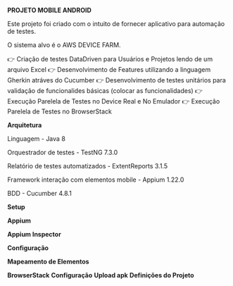 **PROJETO MOBILE ANDROID**

Este projeto foi criado com o intuito de fornecer aplicativo para automação de testes.

O sistema alvo é o AWS DEVICE FARM.

👉 Criação de testes DataDriven para Usuários e Projetos lendo de um arquivo Excel
👉 Desenvolvimento de Features utilizando a linguagem Gherkin atráves do Cucumber
👉 Desenvolvimento de testes unitários para validação de funcionalides básicas (colocar as funcionalidades)
👉 Execução Parelela de Testes no Device Real e No Emulador
👉 Execução Parelela de Testes no BrowserStack

**Arquitetura**


Linguagem - Java 8

Orquestrador de testes - TestNG 7.3.0

Relatório de testes automatizados - ExtentReports 3.1.5

Framework interação com elementos mobile - Appium 1.22.0

BDD - Cucumber 4.8.1 

**Setup**

**Appium**

**Appium Inspector**

**Configuração**

**Mapeamento de Elementos**

**BrowserStack**
**Configuração**
**Upload apk**
**Definições do Projeto**
